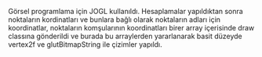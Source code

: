 Görsel programlama için JOGL kullanıldı. Hesaplamalar yapıldıktan sonra noktaların kordinatları
ve bunlara bağlı olarak noktaların adları için koordinatlar, noktaların komşularının koordinatları
birer array içerisinde draw classına gönderildi ve burada bu arraylerden yararlanarak 
basit düzeyde vertex2f ve glutBitmapString ile çizimler yapıldı.
